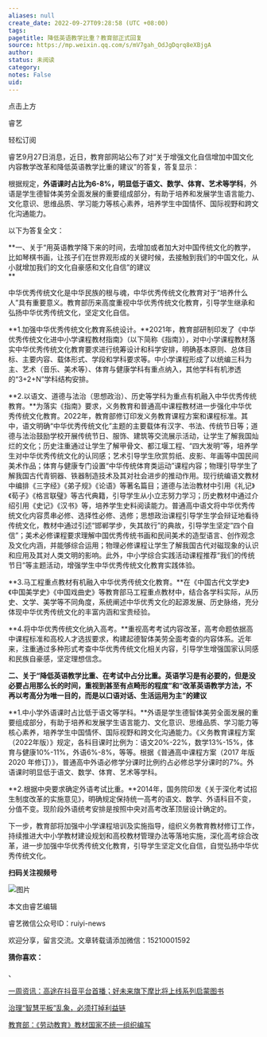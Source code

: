 ```yaml
---
aliases: null
create_date: 2022-09-27T09:28:58 (UTC +08:00)
tags: 
pagetitle: 降低英语教学比重？教育部正式回复
source: https://mp.weixin.qq.com/s/mV7gah_OdJgDqrq8eXBjgA
author: 
status: 未阅读
category: 
notes: False
uid: 
---
```


点击上方

睿艺

轻松订阅

睿艺9月27日消息，近日，教育部网站公布了对“关于增强文化自信增加中国文化内容教学改革和降低英语教学比重的建议”的答复，答复显示：

根据规定，**外语课时占比为6-8%，明显低于语文、数学、体育、艺术等学科**，外语是学生德智体美劳全面发展的重要组成部分，有助于培养和发展学生语言能力、文化意识、思维品质、学习能力等核心素养，培养学生中国情怀、国际视野和跨文化沟通能力。

以下为答复全文：

**一、关于“用英语教学降下来的时间，去增加或者加大对中国传统文化的教学，比如琴棋书画，让孩子们在世界观形成的关键时候，去接触到我们的中国文化，从小就增加我们的文化自豪感和文化自信”的建议  
**

中华优秀传统文化是中华民族的根与魂，中华优秀传统文化教育对于“培养什么人”具有重要意义。教育部历来高度重视中华优秀传统文化教育，引导学生继承和弘扬中华优秀传统文化，坚定文化自信。

**1.加强中华优秀传统文化教育系统设计。**2021年，教育部研制印发了《中华优秀传统文化进中小学课程教材指南》（以下简称《指南》），对中小学课程教材落实中华优秀传统文化教育要求进行统筹设计和科学安排，明确基本原则、总体目标、主要内容、载体形式、学段和学科要求等。中小学课程形成了以统编三科为主、艺术（音乐、美术等）、体育与健康学科有重点纳入，其他学科有机渗透的“3+2+N”学科结构安排。

**2.以语文、道德与法治（思想政治）、历史等学科为重点有机融入中华优秀传统教育。**为落实《指南》要求，义务教育和普通高中课程教材进一步强化中华优秀传统文化教育。2022年，教育部修订印发义务教育课程方案和课程标准。其中，语文明确“中华优秀传统文化”主题的主要载体有汉字、书法、传统节日等；道德与法治鼓励学校开展传统节日、服饰、建筑等交流展示活动，让学生了解我国灿烂的文化；历史注重通过让学生了解甲骨文、都江堰工程、“四大发明”等，培养学生对中华优秀传统文化的认同感；艺术引导学生欣赏剪纸、皮影、年画等中国民间美术作品；体育与健康专门设置“中华传统体育类运动”课程内容；物理引导学生了解我国古代青铜器、铁器制造技术及其对社会进步的推动作用。现行统编语文教材中编排《三字经》《弟子规》《论语》等著名篇目；道德与法治教材中引用《礼记》《荀子》《格言联璧》等古代典籍，引导学生从小立志努力学习；历史教材中通过介绍引用《史记》《汉书》等，培养学生史料阅读能力。普通高中语文将中华优秀传统文化内容贯串必修、选择性必修、选修；思想政治课程引导学生学会辩证地看待传统文化，教材中通过引述“邯郸学步，失其故行”的典故，引导学生坚定“四个自信”；美术必修课程要求理解中国优秀传统书画和民间美术的造型语言、创作观念及文化内涵，并能够综合运用；物理必修课程让学生了解我国古代对磁现象的认识和应用及其对人类文明的影响。此外，中小学综合实践活动课程推荐“我们的传统节日”等主题活动，增强学生中华优秀传统文化教育实践体验。

**3.马工程重点教材有机融入中华优秀传统文化教育。**在《中国古代文学史》《中国美学史》《中国戏曲史》等教育部马工程重点教材中，结合各学科实际，从历史、文学、美学等不同角度，系统阐述中华优秀文化的起源发展、历史脉络，充分体现中华优秀传统文化的丰富内涵和宝贵经验。

**4.将中华优秀传统文化纳入高考。**重视高考考试内容改革，高考命题依据高中课程标准和高校人才选拔要求，构建起德智体美劳全面考查的内容体系。近年来，注重通过多种形式考查中华优秀传统文化相关内容，引导学生增强国家认同感和民族自豪感，坚定理想信念。

**二、关于“降低英语教学比重、在考试中占分比重。英语学习是有必要的，但是没必要占用那么长的时间，重视到甚至有点畸形的程度”和“改革英语教学方法，不再以考高分为唯一目的，而是以口语对话、生活运用为主”的建议**

**1.中小学外语课时占比低于语文等学科。**外语是学生德智体美劳全面发展的重要组成部分，有助于培养和发展学生语言能力、文化意识、思维品质、学习能力等核心素养，培养学生中国情怀、国际视野和跨文化沟通能力。《义务教育课程方案（2022年版）》规定，各科目课时比例为：语文20%-22%，数学13%-15%，体育与健康10%-11%，外语6%-8%，等等。根据《普通高中课程方案（2017 年版 2020 年修订）》，普通高中外语必修学分课时比例约占必修总学分课时的7%。外语课时明显低于语文、数学、体育、艺术等学科。

**2.根据中央要求确定外语考试比重。**2014年，国务院印发《关于深化考试招生制度改革的实施意见》，明确规定保持统一高考的语文、数学、外语科目不变，分值不变。现阶段外语统考安排是按照中央对高考改革顶层设计确定的。

下一步，教育部将加强中小学课程培训及实施指导，组织义务教育教材修订工作，持续推进大中小学教材建设规划和高校教材管理办法等落地实施，深化高考综合改革，进一步加强中华优秀传统文化教育，引导学生坚定文化自信，自觉弘扬中华优秀传统文化。

**扫码关注视频号**

![图片](https://mmbiz.qpic.cn/mmbiz_jpg/02IQMr6cRmaL1OcSVFkmmicqbgo8I5SL3CaIZ8KQWL8lBU8UTUB7hCSkVxpR9MeNd7j6Bx2x8eicYuiaNR9ib2EhQA/640?wx_fmt=jpeg&wxfrom=5&wx_lazy=1&wx_co=1)

本文由睿艺编辑

睿艺微信公众号ID：ruiyi-news

欢迎分享，留言交流。文章转载请添加微信：15210001592

**猜你喜欢：**

、

[一周资讯：高途在抖音平台首播；好未来旗下摩比将上线系列启蒙图书](http://mp.weixin.qq.com/s?__biz=MzI4NzU2MzI1Mg==&mid=2247530831&idx=1&sn=e039126c3c5089373d4a02cd0d228032&chksm=ebc9f5d4dcbe7cc283819760f91cc55aac5d36c0bc436bc1627d55b8871886671910d68b1f2a&scene=21#wechat_redirect)  

[治理“智慧平板”乱象，必须打掉利益链](http://mp.weixin.qq.com/s?__biz=MzI4NzU2MzI1Mg==&mid=2247530822&idx=1&sn=fb2953613c7224f247da29ee56ad1490&chksm=ebc9f5dddcbe7ccbbbe5f8b2d391545e78ec8e632396718388fbc7eb65565f79c28ed0c16f8a&scene=21#wechat_redirect)  

[教育部：《劳动教育》教材国家不统一组织编写](http://mp.weixin.qq.com/s?__biz=MzI4NzU2MzI1Mg==&mid=2247530822&idx=2&sn=9e50a4c9206d59cc3c42d3e84936be57&chksm=ebc9f5dddcbe7ccbf77343f2187a38a07f293ab21dd529699d2098b2faf050844136d2701b7f&scene=21#wechat_redirect)
